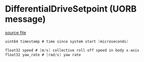 # DifferentialDriveSetpoint (UORB message)

[source file](https://github.com/PX4/PX4-Autopilot/blob/release/1.15/msg/DifferentialDriveSetpoint.msg)

```c
uint64 timestamp # time since system start (microseconds)

float32 speed # [m/s] collective roll-off speed in body x-axis
float32 yaw_rate # [rad/s] yaw rate

```
